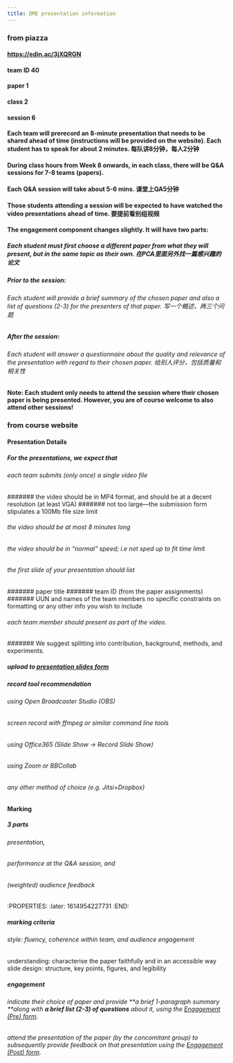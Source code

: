 ```yaml
---
title: DME presentation information
---
```


### from piazza
#### https://edin.ac/3jXQRGN
#### team ID 40
#### paper 1
#### class 2
#### session 6
#### Each team will prerecord an 8-minute presentation that needs to be shared ahead of time (instructions will be provided on the website). Each student has to speak for about 2 minutes. 每队讲8分钟，每人2分钟
#### During class hours from Week 8 onwards, in each class, there will be Q&A sessions for 7-8 teams (papers).
#### Each Q&A session will take about 5-6 mins. 课堂上QA5分钟
#### Those students attending a session will be expected to have watched the video presentations ahead of time. 要提前看别组视频
#### The engagement component changes slightly. It will have two parts:
##### Each student must first choose a different paper from what they will present, but in the same topic as their own. 在PCA里面另外找一篇感兴趣的论文
##### Prior to the session:
###### Each student will provide a brief summary of the chosen paper and also a list of questions (2-3) for the presenters of that paper. 写一个概述，两三个问题
##### After the session:
###### Each student will answer a questionnaire about the quality and relevance of the presentation with regard to their chosen paper. 给别人评分，包括质量和相关性
#### Note: Each student only needs to attend the session where their chosen paper is being presented. However, you are of course welcome to also attend other sessions!
### from course website
#### Presentation Details
##### For the presentations, we expect that
###### each team submits (only once) a single video file
####### the video should be in MP4 format, and should be at a decent resolution (at least VGA)
####### not too large—the submission form stipulates a 100Mb file size limit
###### the video should be at most 8 minutes long
###### the video should be in “normal” speed; i.e not sped up to fit time limit
###### the first slide of your presentation should list
####### paper title
####### team ID (from the paper assignments)
####### UUN and names of the team members no specific constraints on formatting or any other info you wish to include
###### each team member should present as part of the video.
####### We suggest splitting into contribution, background, methods, and experiments.
##### upload to [presentation slides form](https://forms.office.com/Pages/ResponsePage.aspx?id=sAafLmkWiUWHiRCgaTTcYRf8UZzTD55LtoM4GyB39n5UQTAxVDk4WFU2WEcwUktCT1hZOUtBNEdCViQlQCN0PWcu)
##### record tool recommendation
###### using Open Broadcaster Studio (OBS)
###### screen record with ffmpeg or similar command line tools
###### using Office365 (Slide Show -> Record Slide Show)
###### using Zoom or BBCollab
###### any other method of choice (e.g. Jitsi+Dropbox)
#### Marking
##### 3 parts
###### presentation,
###### performance at the Q&A session, and
###### (weighted) audience feedback
:PROPERTIES:
:later: 1614954227731
:END:
##### marking criteria
###### style: fluency, coherence within team, and audience engagement
understanding: characterise the paper faithfully and in an accessible way
slide design: structure, key points, figures, and legibility
##### engagement
###### indicate their choice of paper and provide **a brief 1-paragraph summary **along with **a brief list (2-3) of questions** about it, using the [Engagement (Pre) form](https://forms.office.com/Pages/ResponsePage.aspx?id=sAafLmkWiUWHiRCgaTTcYW0VF5r2yGtKrh0Evy9IFfZUNFlQWVk4OUpHTEZFTkFJSDM5QTNJVVBSOC4u).
###### attend the presentation of the paper (by the concomitant group) to subsequently provide feedback on that presentation using the [Engagement (Post) form](https://forms.office.com/Pages/ResponsePage.aspx?id=sAafLmkWiUWHiRCgaTTcYW0VF5r2yGtKrh0Evy9IFfZURjM0VlFPSjNVWThVSTZQQzRPSjFBMVE2Mi4u).